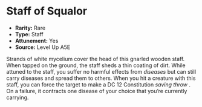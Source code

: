 
# Staff of Squalor

* **Rarity:** Rare
* **Type:** Staff
* **Attunement:** Yes
* **Source:** Level Up A5E


Strands of white mycelium cover the head of this gnarled wooden staff. When tapped on the ground, the staff sheds a thin coating of dirt. While attuned to the staff, you suffer no harmful effects from _diseases_  but can still carry diseases and spread them to others. When you hit a creature with this staff, you can force the target to make a DC 12 Constitution _saving throw_ . On a failure, it contracts one disease of your choice that you’re currently carrying.
